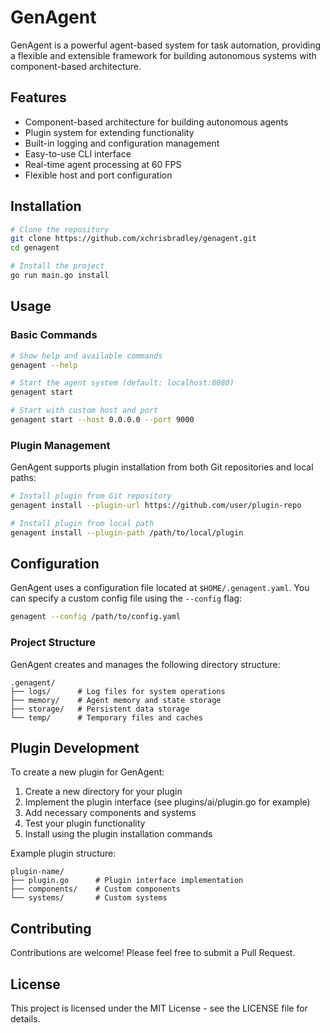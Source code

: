 # GenAgent

GenAgent is a powerful agent-based system for task automation, providing a flexible and extensible framework for building autonomous systems with component-based architecture.

## Features

- Component-based architecture for building autonomous agents
- Plugin system for extending functionality
- Built-in logging and configuration management
- Easy-to-use CLI interface
- Real-time agent processing at 60 FPS
- Flexible host and port configuration

## Installation

```bash
# Clone the repository
git clone https://github.com/xchrisbradley/genagent.git
cd genagent

# Install the project
go run main.go install
```

## Usage

### Basic Commands

```bash
# Show help and available commands
genagent --help

# Start the agent system (default: localhost:8080)
genagent start

# Start with custom host and port
genagent start --host 0.0.0.0 --port 9000
```

### Plugin Management

GenAgent supports plugin installation from both Git repositories and local paths:

```bash
# Install plugin from Git repository
genagent install --plugin-url https://github.com/user/plugin-repo

# Install plugin from local path
genagent install --plugin-path /path/to/local/plugin
```

## Configuration

GenAgent uses a configuration file located at `$HOME/.genagent.yaml`. You can specify a custom config file using the `--config` flag:

```bash
genagent --config /path/to/config.yaml
```

### Project Structure

GenAgent creates and manages the following directory structure:

```
.genagent/
├── logs/      # Log files for system operations
├── memory/    # Agent memory and state storage
├── storage/   # Persistent data storage
└── temp/      # Temporary files and caches
```

## Plugin Development

To create a new plugin for GenAgent:

1. Create a new directory for your plugin
2. Implement the plugin interface (see plugins/ai/plugin.go for example)
3. Add necessary components and systems
4. Test your plugin functionality
5. Install using the plugin installation commands

Example plugin structure:

```
plugin-name/
├── plugin.go      # Plugin interface implementation
├── components/    # Custom components
└── systems/       # Custom systems
```

## Contributing

Contributions are welcome! Please feel free to submit a Pull Request.

## License

This project is licensed under the MIT License - see the LICENSE file for details.